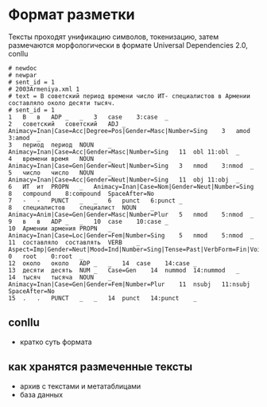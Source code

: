 # Формат разметки

Тексты проходят унификацию символов, токенизацию, затем размечаются морфологически в формате Universal Dependencies 2.0, conllu

```
# newdoc
# newpar
# sent_id = 1
# 2003Armeniya.xml 1
# text = В советский период времени число ИТ- специалистов в Армении составляло около десяти тысяч.
# sent_id = 1
1	В	в	ADP	_	_	3	case	3:case	_
2	советский	советский	ADJ	_	Animacy=Inan|Case=Acc|Degree=Pos|Gender=Masc|Number=Sing	3	amod	3:amod	_
3	период	период	NOUN	_	Animacy=Inan|Case=Acc|Gender=Masc|Number=Sing	11	obl	11:obl	_
4	времени	время	NOUN	_	Animacy=Inan|Case=Gen|Gender=Neut|Number=Sing	3	nmod	3:nmod	_
5	число	число	NOUN	_	Animacy=Inan|Case=Acc|Gender=Neut|Number=Sing	11	obj	11:obj	_
6	ИТ	ит	PROPN	_	Animacy=Inan|Case=Nom|Gender=Neut|Number=Sing	8	compound	8:compound	SpaceAfter=No
7	-	-	PUNCT	_	_	6	punct	6:punct	_
8	специалистов	специалист	NOUN	_	Animacy=Anim|Case=Gen|Gender=Masc|Number=Plur	5	nmod	5:nmod	_
9	в	в	ADP	_	_	10	case	10:case	_
10	Армении	армения	PROPN	_	Animacy=Inan|Case=Loc|Gender=Fem|Number=Sing	5	nmod	5:nmod	_
11	составляло	составлять	VERB	_	Aspect=Imp|Gender=Neut|Mood=Ind|Number=Sing|Tense=Past|VerbForm=Fin|Voice=Act	0	root	0:root	_
12	около	около	ADP	_	_	14	case	14:case	_
13	десяти	десять	NUM	_	Case=Gen	14	nummod	14:nummod	_
14	тысяч	тысяча	NOUN	_	Animacy=Inan|Case=Gen|Gender=Fem|Number=Plur	11	nsubj	11:nsubj	SpaceAfter=No
15	.	.	PUNCT	_	_	14	punct	14:punct	_

```
## conllu
 - кратко суть формата


## как хранятся размеченные тексты
 - архив с текстами и метатаблицами
 - база данных
